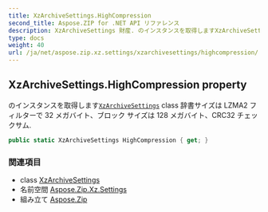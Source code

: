 ```yaml
---
title: XzArchiveSettings.HighCompression
second_title: Aspose.ZIP for .NET API リファレンス
description: XzArchiveSettings 財産. のインスタンスを取得しますXzArchiveSettings class 辞書サイズは LZMA2 フィルターで 32 メガバイトブロック サイズは 128 メガバイトCRC32 チェックサム.
type: docs
weight: 40
url: /ja/net/aspose.zip.xz.settings/xzarchivesettings/highcompression/
---
```

## XzArchiveSettings.HighCompression property

のインスタンスを取得します[`XzArchiveSettings`](../) class 辞書サイズは LZMA2 フィルターで 32 メガバイト、ブロック サイズは 128 メガバイト、CRC32 チェックサム.

```csharp
public static XzArchiveSettings HighCompression { get; }
```

### 関連項目

* class [XzArchiveSettings](../)
* 名前空間 [Aspose.Zip.Xz.Settings](../../xzarchivesettings/)
* 組み立て [Aspose.Zip](../../../)


